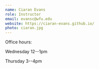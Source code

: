 ```yaml
---
name: Ciaran Evans
role: Instructor
email: evansc@wfu.edu
website: https://ciaran-evans.github.io/
photo: ciaran.jpg
---
```


Office hours: 

Wednesday 12--1pm

Thursday 3--4pm